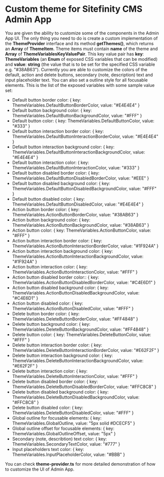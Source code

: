 # Custom theme for Sitefinity CMS Admin App

You are given the ability to customize some of the components in the Admin App UI. The only thing you need to do is create a custom implementation of the **ThemeProvider** interface and its method **getThemes()**, which returns an **Array** of **ThemeItem**. Theme items must contain **name** of the theme and **Array** of **ThemeVariablesKeyValuePair**. This key value pair has **key**: **ThemeVariables** (an **Enum** of exposed CSS variables that can be modified) and **value**: **string** (the value that is to be set for the specified CSS variable e.g. "#38AB63"). Currently you are able to customize the colors of the default, action and delete buttons, secondary (note, description) text and input placeholder text. You can also set a outline style for all focusable elements. This is the list of the exposed variables with some sample value set:

* Default button border color: { key: ThemeVariables.DefaultButtonBorderColor, value: "#E4E4E4" }
* Default button background color: { key: ThemeVariables.DefaultButtonBackgroundColor, value: "#FFF" }
* Default button color: { key: ThemeVariables.DefaultButtonColor, value: "#333" }
* Default button interaction border color: { key: ThemeVariables.DefaultButtonInteractionBorderColor, value: "#E4E4E4" }
* Default button interaction background color: { key: ThemeVariables.DefaultButtonInteractionBackgroundColor, value: "#E4E4E4" }
* Default button interaction color: { key: ThemeVariables.DefaultButtonInteractionColor, value: "#333" }
* Default button disabled border color: { key: ThemeVariables.DefaultButtonDisabledBorderColor, value: "#EEE" }
* Default button disabled background color: { key: ThemeVariables.DefaultButtonDisabledBackgroundColor, value: "#FFF" }
* Default button disabled color: { key: ThemeVariables.DefaultButtonDisabledColor, value: "#E4E4E4" }
* Action button border color: { key: ThemeVariables.ActionButtonBorderColor, value: "#38AB63" }
* Action button background color: { key: ThemeVariables.ActionButtonBackgroundColor, value: "#38AB63" }
* Action button color: { key: ThemeVariables.ActionButtonColor, value: "#FFF" }
* Action button interaction border color: { key: ThemeVariables.ActionButtonInteractionBorderColor, value: "#1F924A" }
* Action button interaction background color: { key: ThemeVariables.ActionButtonInteractionBackgroundColor, value: "#1F924A" }
* Action button interaction color: { key: ThemeVariables.ActionButtonInteractionColor, value: "#FFF" }
* Action button disabled border color:: { key: ThemeVariables.ActionButtonDisabledBorderColor, value: "#C4E6D1" }
* Action button disabled background color: { key: ThemeVariables.ActionButtonDisabledBackgroundColor, value: "#C4E6D1" }
* Action button disabled color: { key: ThemeVariables.ActionButtonDisabledColor, value: "#FFF" }
* Delete button border color: { key: ThemeVariables.DeleteButtonBorderColor, value: "#FF4848" }
* Delete button background color: { key: ThemeVariables.DeleteButtonBackgroundColor, value: "#FF4848" }
* Delete button color: { key: ThemeVariables.DeleteButtonColor, value: "#FFF" }
* Delete button interaction border color: { key: ThemeVariables.DeleteButtonInteractionBorderColor, value: "#E62F2F" }
* Delete button interaction background color: { key: ThemeVariables.DeleteButtonInteractionBackgroundColor, value: "#E62F2F" }
* Delete button interaction color: { key: ThemeVariables.DeleteButtonInteractionColor, value: "#FFF" }
* Delete button disabled border color: { key: ThemeVariables.DeleteButtonDisabledBorderColor, value: "#FFC8C8" }
* Delete button disabled background color: { key: ThemeVariables.DeleteButtonDisabledBackgroundColor, value: "#FFC8C8" }
* Delete button disabled color: { key: ThemeVariables.DeleteButtonDisabledColor, value: "#FFF" }
* Global outline for focusable elements: { key: ThemeVariables.GlobalOutline, value: "5px solid #DCECF5" }
* Global outline offset for focusable elements: { key: ThemeVariables.GlobalOutlineOffset, value: "5px" }
* Secondary (note, describtion) text color: { key: ThemeVariables.SecondaryTextColor, value: "#777" }
* Input placeholders text color: { key: ThemeVariables.InputPlaceholderColor, value: "#BBB" }

You can check **theme-provider.ts** for more detailed demonstration of how to customize the UI of Admin App.
